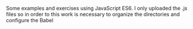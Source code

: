 Some examples and exercises using JavaScript ES6.
I only uploaded the .js files so in order to this work is necessary to organize the directories and configure the Babel
